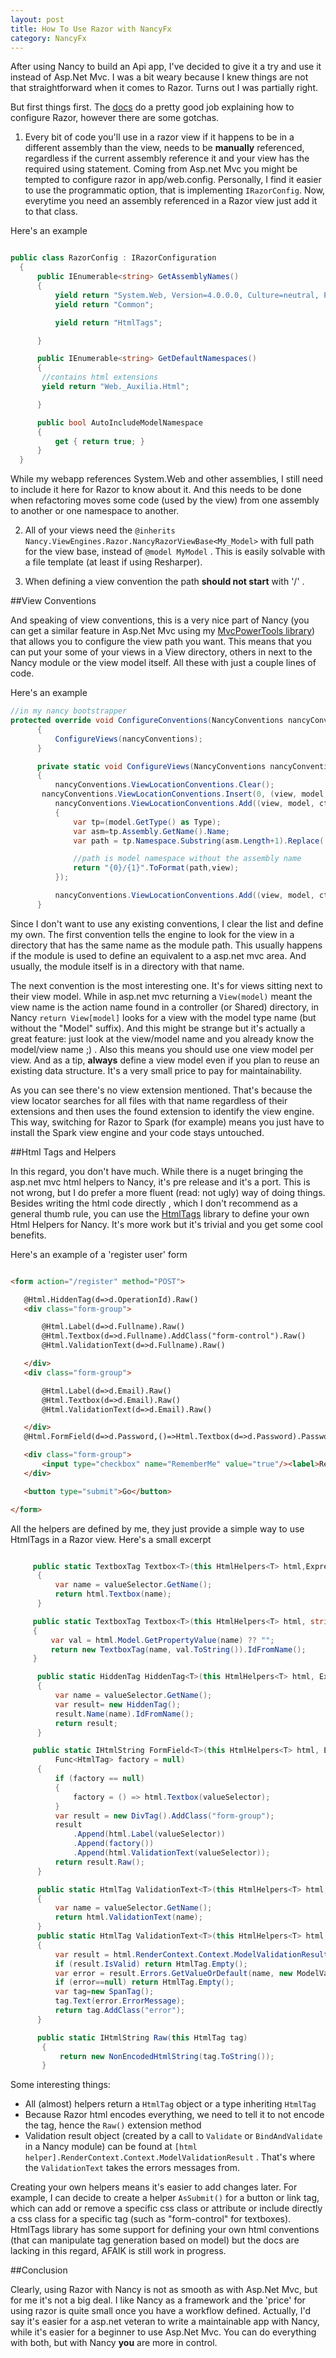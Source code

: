 ```yaml
---
layout: post
title: How To Use Razor with NancyFx
category: NancyFx
---
```


After using Nancy to build an Api app, I've decided to give it a try and use it instead of Asp.Net Mvc. I was a bit weary because I knew things are not that straightforward when it comes to Razor. Turns out I was partially right.

 But first things first. The [docs](https://github.com/NancyFx/Nancy/wiki/Razor-View-Engine) do a pretty good job explaining how to configure Razor, however there are some gotchas.

 1. Every bit of code you'll use in a razor view if it happens to be in a different assembly than the view, needs to be **manually** referenced, regardless if the current assembly reference it and your view has the required using statement. Coming from Asp.net Mvc you might be tempted to configure razor in app/web.config. Personally, I find it easier to use the programmatic option, that is implementing `IRazorConfig`. Now, everytime you need an assembly referenced in a Razor view just add it to that class.

 Here's an example

 ```csharp

 public class RazorConfig : IRazorConfiguration
   {
       public IEnumerable<string> GetAssemblyNames()
       {
           yield return "System.Web, Version=4.0.0.0, Culture=neutral, PublicKeyToken=b03f5f7f11d50a3a";
           yield return "Common";

           yield return "HtmlTags";

       }

       public IEnumerable<string> GetDefaultNamespaces()
       {
        //contains html extensions
        yield return "Web._Auxilia.Html";

       }

       public bool AutoIncludeModelNamespace
       {
           get { return true; }
       }
   }

 ```

 While my webapp references System.Web and other assemblies, I still need to include it here for Razor to know about it. And this needs to be done when refactoring moves some code (used by the view) from one assembly to another or one namespace to another.

 2. All of your views need the `@inherits Nancy.ViewEngines.Razor.NancyRazorViewBase<My_Model>` with full path for the view base, instead of `@model MyModel` . This is easily solvable with a file template (at least if using Resharper).

 3. When defining a view convention the path **should not start** with '/' .

 ##View Conventions

 And speaking of view conventions, this is a very nice part of Nancy (you can get a similar feature in Asp.Net Mvc using my [MvcPowerTools library](https://github.com/sapiens/MvcPowerTools/wiki/ViewEngine)) that allows you to configure the view path you want. This means that you can put your some of your views in a View directory, others in next to the Nancy module or the view model itself. All these with just a couple lines of code.

 Here's an example

 ```csharp
 //in my nancy bootstrapper
protected override void ConfigureConventions(NancyConventions nancyConventions)
       {
           ConfigureViews(nancyConventions);
       }

       private static void ConfigureViews(NancyConventions nancyConventions)
       {
           nancyConventions.ViewLocationConventions.Clear();
        nancyConventions.ViewLocationConventions.Insert(0, (view, model, ctx) => "{1}/{0}".ToFormat(view, ctx.ModulePath));
           nancyConventions.ViewLocationConventions.Add((view, model, ctx) =>
           {
               var tp=(model.GetType() as Type);
               var asm=tp.Assembly.GetName().Name;
               var path = tp.Namespace.Substring(asm.Length+1).Replace('.','/');

               //path is model namespace without the assembly name
               return "{0}/{1}".ToFormat(path,view);
           });

           nancyConventions.ViewLocationConventions.Add((view, model, ctx) => "common/{0}".ToFormat(view));
       }

 ```

 Since I don't want to use any existing conventions, I clear the list and define my own. The first convention tells the engine to look for the view in a directory that has the same name as the module path. This usually happens if the module is used to define an equivalent to a asp.net mvc area. And usually, the module itself is in a directory with that name.

 The next convention is the most interesting one. It's for views sitting next to their view model. While in asp.net mvc returning a `View(model)` meant the view name is the action name found in a controller (or Shared) directory, in Nancy `return View[model]` looks for a view with the model type name (but without the "Model" suffix). And this might be strange but it's actually a great feature: just look at the view/model name and you already know the model/view name ;) . Also this means you should use one view model per view. And as a tip, **always** define a view model even if you plan to reuse an existing data structure. It's a very small price to pay for maintainability.

 As you can see there's no view extension mentioned. That's because the view locator searches for all files with that name regardless of their extensions and then uses the found extension to identify the view engine. This way, switching for Razor to Spark (for example) means you just have to install the Spark view engine and your code stays untouched.

 ##Html Tags and Helpers

 In this regard, you don't have much. While there is a nuget bringing the asp.net mvc html helpers to Nancy, it's pre release and it's a port. This is not wrong, but I do prefer a more fluent (read: not ugly) way of doing things. Besides writing the html code directly , which I don't recommend as a general thumb rule, you can use the [HtmlTags](https://github.com/darthfubumvc/htmltags) library to define your own Html Helpers for Nancy. It's more work but it's trivial and you get some cool benefits.

 Here's an example of a 'register user' form

 ```html

 <form action="/register" method="POST">

    @Html.HiddenTag(d=>d.OperationId).Raw()
    <div class="form-group">

        @Html.Label(d=>d.Fullname).Raw()
        @Html.Textbox(d=>d.Fullname).AddClass("form-control").Raw()
        @Html.ValidationText(d=>d.Fullname).Raw()

    </div>
    <div class="form-group">

        @Html.Label(d=>d.Email).Raw()
        @Html.Textbox(d=>d.Email).Raw()
        @Html.ValidationText(d=>d.Email).Raw()

    </div>
    @Html.FormField(d=>d.Password,()=>Html.Textbox(d=>d.Password).PasswordMode())

    <div class="form-group">
        <input type="checkbox" name="RememberMe" value="true"/><label>Remember Me</label>
    </div>

    <button type="submit">Go</button>

 </form>

 ```

 All the helpers are defined by me, they just provide a simple way to use HtmlTags in a Razor view. Here's a small excerpt

 ```csharp

      public static TextboxTag Textbox<T>(this HtmlHelpers<T> html,Expression<Func<T,object>> valueSelector)
       {
           var name = valueSelector.GetName();
           return html.Textbox(name);
       }

      public static TextboxTag Textbox<T>(this HtmlHelpers<T> html, string name)
      {
          var val = html.Model.GetPropertyValue(name) ?? "";
          return new TextboxTag(name, val.ToString()).IdFromName();
      }

       public static HiddenTag HiddenTag<T>(this HtmlHelpers<T> html, Expression<Func<T, object>> valueSelector)
       {
           var name = valueSelector.GetName();
           var result= new HiddenTag();
           result.Name(name).IdFromName();
           return result;
       }

      public static IHtmlString FormField<T>(this HtmlHelpers<T> html, Expression<Func<T, object>> valueSelector,
           Func<HtmlTag> factory = null)
       {
           if (factory == null)
           {
               factory = () => html.Textbox(valueSelector);
           }
           var result = new DivTag().AddClass("form-group");
           result
               .Append(html.Label(valueSelector))
               .Append(factory())
               .Append(html.ValidationText(valueSelector));
           return result.Raw();
       }

       public static HtmlTag ValidationText<T>(this HtmlHelpers<T> html, Expression<Func<T, object>> valueSelector)
       {
           var name = valueSelector.GetName();
           return html.ValidationText(name);
       }
       public static HtmlTag ValidationText<T>(this HtmlHelpers<T> html, string name)
       {
           var result = html.RenderContext.Context.ModelValidationResult;
           if (result.IsValid) return HtmlTag.Empty();
           var error = result.Errors.GetValueOrDefault(name, new ModelValidationError[0]).FirstOrDefault();
           if (error==null) return HtmlTag.Empty();
           var tag=new SpanTag();
           tag.Text(error.ErrorMessage);
           return tag.AddClass("error");
       }

       public static IHtmlString Raw(this HtmlTag tag)
        {
            return new NonEncodedHtmlString(tag.ToString());
        }

 ```

Some interesting things:

* All (almost) helpers return a `HtmlTag` object or a type inheriting `HtmlTag`
* Because Razor html encodes everything, we need to tell it to not encode the tag, hence the `Raw()` extension method
* Validation result object (created by a call to `Validate` or `BindAndValidate` in a Nancy module) can be found at `[html helper].RenderContext.Context.ModelValidationResult` . That's where the `ValidationText` takes the errors messages from.

Creating your own helpers means it's easier to add changes later. For example, I can decide to create a helper `AsSubmit()` for a button or link tag, which can add or remove a specific css class or attribute or include directly a css class for a specific tag (such as "form-control" for textboxes). HtmlTags library has some support for defining your own html conventions (that can manipulate tag generation based on model) but the docs are lacking in this regard, AFAIK is still work in progress.


 ##Conclusion

 Clearly, using Razor with Nancy is not as smooth as with Asp.Net Mvc, but for me it's not a big deal. I like Nancy as a framework and the 'price' for using razor is quite small once you have a workflow defined. Actually, I'd say it's easier for a asp.net veteran to write a maintainable app with Nancy, while it's easier for a beginner to use Asp.Net Mvc. You can do everything with both, but with Nancy **you** are more in control.
